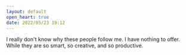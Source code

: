 ```yaml
---
layout: default
open_heart: true
date: 2022/05/23 19:12
---
```


I really don't know why these people follow me. I have nothing to offer. While they are so smart, so creative, and so productive.
